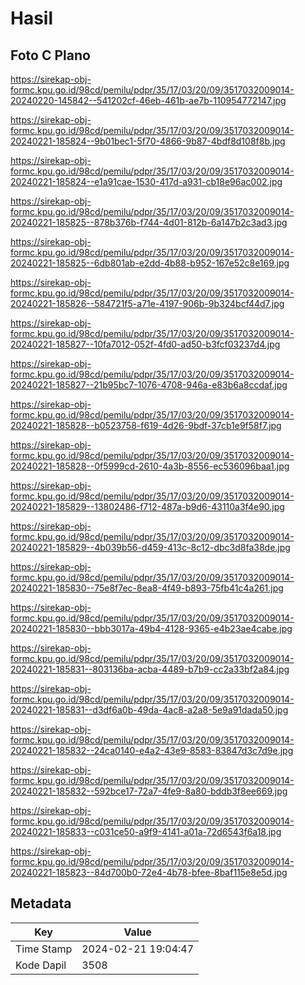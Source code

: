 # Hasil

## Foto C Plano

https://sirekap-obj-formc.kpu.go.id/98cd/pemilu/pdpr/35/17/03/20/09/3517032009014-20240220-145842--541202cf-46eb-461b-ae7b-110954772147.jpg

https://sirekap-obj-formc.kpu.go.id/98cd/pemilu/pdpr/35/17/03/20/09/3517032009014-20240221-185824--9b01bec1-5f70-4866-9b87-4bdf8d108f8b.jpg

https://sirekap-obj-formc.kpu.go.id/98cd/pemilu/pdpr/35/17/03/20/09/3517032009014-20240221-185824--e1a91cae-1530-417d-a931-cb18e96ac002.jpg

https://sirekap-obj-formc.kpu.go.id/98cd/pemilu/pdpr/35/17/03/20/09/3517032009014-20240221-185825--878b376b-f744-4d01-812b-6a147b2c3ad3.jpg

https://sirekap-obj-formc.kpu.go.id/98cd/pemilu/pdpr/35/17/03/20/09/3517032009014-20240221-185825--6db801ab-e2dd-4b88-b952-167e52c8e169.jpg

https://sirekap-obj-formc.kpu.go.id/98cd/pemilu/pdpr/35/17/03/20/09/3517032009014-20240221-185826--584721f5-a71e-4197-906b-9b324bcf44d7.jpg

https://sirekap-obj-formc.kpu.go.id/98cd/pemilu/pdpr/35/17/03/20/09/3517032009014-20240221-185827--10fa7012-052f-4fd0-ad50-b3fcf03237d4.jpg

https://sirekap-obj-formc.kpu.go.id/98cd/pemilu/pdpr/35/17/03/20/09/3517032009014-20240221-185827--21b95bc7-1076-4708-946a-e83b6a8ccdaf.jpg

https://sirekap-obj-formc.kpu.go.id/98cd/pemilu/pdpr/35/17/03/20/09/3517032009014-20240221-185828--b0523758-f619-4d26-9bdf-37cb1e9f58f7.jpg

https://sirekap-obj-formc.kpu.go.id/98cd/pemilu/pdpr/35/17/03/20/09/3517032009014-20240221-185828--0f5999cd-2610-4a3b-8556-ec536096baa1.jpg

https://sirekap-obj-formc.kpu.go.id/98cd/pemilu/pdpr/35/17/03/20/09/3517032009014-20240221-185829--13802486-f712-487a-b9d6-43110a3f4e90.jpg

https://sirekap-obj-formc.kpu.go.id/98cd/pemilu/pdpr/35/17/03/20/09/3517032009014-20240221-185829--4b039b56-d459-413c-8c12-dbc3d8fa38de.jpg

https://sirekap-obj-formc.kpu.go.id/98cd/pemilu/pdpr/35/17/03/20/09/3517032009014-20240221-185830--75e8f7ec-8ea8-4f49-b893-75fb41c4a261.jpg

https://sirekap-obj-formc.kpu.go.id/98cd/pemilu/pdpr/35/17/03/20/09/3517032009014-20240221-185830--bbb3017a-49b4-4128-9365-e4b23ae4cabe.jpg

https://sirekap-obj-formc.kpu.go.id/98cd/pemilu/pdpr/35/17/03/20/09/3517032009014-20240221-185831--803136ba-acba-4489-b7b9-cc2a33bf2a84.jpg

https://sirekap-obj-formc.kpu.go.id/98cd/pemilu/pdpr/35/17/03/20/09/3517032009014-20240221-185831--d3df6a0b-49da-4ac8-a2a8-5e9a91dada50.jpg

https://sirekap-obj-formc.kpu.go.id/98cd/pemilu/pdpr/35/17/03/20/09/3517032009014-20240221-185832--24ca0140-e4a2-43e9-8583-83847d3c7d9e.jpg

https://sirekap-obj-formc.kpu.go.id/98cd/pemilu/pdpr/35/17/03/20/09/3517032009014-20240221-185832--592bce17-72a7-4fe9-8a80-bddb3f8ee669.jpg

https://sirekap-obj-formc.kpu.go.id/98cd/pemilu/pdpr/35/17/03/20/09/3517032009014-20240221-185833--c031ce50-a9f9-4141-a01a-72d6543f6a18.jpg

https://sirekap-obj-formc.kpu.go.id/98cd/pemilu/pdpr/35/17/03/20/09/3517032009014-20240221-185823--84d700b0-72e4-4b78-bfee-8baf115e8e5d.jpg


## Metadata

| Key        | Value               |
| ---------- | ------------------- |
| Time Stamp | 2024-02-21 19:04:47 |
| Kode Dapil | 3508                |



